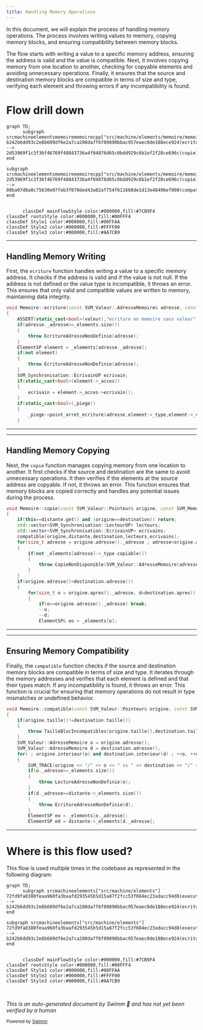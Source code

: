 ```yaml
---
title: Handling Memory Operations
---
```

In this document, we will explain the process of handling memory operations. The process involves writing values to memory, copying memory blocks, and ensuring compatibility between memory blocks.

The flow starts with writing a value to a specific memory address, ensuring the address is valid and the value is compatible. Next, it involves copying memory from one location to another, checking for copyable elements and avoiding unnecessary operations. Finally, it ensures that the source and destination memory blocks are compatible in terms of size and type, verifying each element and throwing errors if any incompatibility is found.

# Flow drill down

```mermaid
graph TD;
      subgraph srcmachineelementsmemoirememoirecpp["src/machine/elements/memoire/memoire.cpp"]
b242b6dd93c2e8b609df6e2a7ca280da7f6f09890bbac957eaec0de188ece924(ecriture) --> 2d53969f1c3f36f46769f48843736a4f04876d65c0bdd929c6b1ef2f28ce696c(copie)
end

subgraph srcmachineelementsmemoirememoirecpp["src/machine/elements/memoire/memoire.cpp"]
2d53969f1c3f36f46769f48843736a4f04876d65c0bdd929c6b1ef2f28ce696c(copie) --> 08ba07d0a0c75630e07feb3f070ded43a02af754f611668de1d13e48496ef000(compatible)
end


      classDef mainFlowStyle color:#000000,fill:#7CB9F4
classDef rootsStyle color:#000000,fill:#00FFF4
classDef Style1 color:#000000,fill:#00FFAA
classDef Style2 color:#000000,fill:#FFFF00
classDef Style3 color:#000000,fill:#AA7CB9
```

<SwmSnippet path="/src/machine/elements/memoire/memoire.cpp" line="515">

---

## Handling Memory Writing

First, the <SwmToken path="src/machine/elements/memoire/memoire.cpp" pos="515:4:4" line-data="void Memoire::ecriture(const SVM_Valeur::AdresseMemoire&amp; adresse, const ValeurSP&amp; valeur)">`ecriture`</SwmToken> function handles writing a value to a specific memory address. It checks if the address is valid and if the value is not null. If the address is not defined or the value type is incompatible, it throws an error. This ensures that only valid and compatible values are written to memory, maintaining data integrity.

```c++
void Memoire::ecriture(const SVM_Valeur::AdresseMemoire& adresse, const ValeurSP& valeur)
{
	ASSERT(static_cast<bool>(valeur),"ecriture en memoire sans valeur");
	if(adresse._adresse>=_elements.size())
	{
		throw EcritureAdresseNonDefinie(adresse);
	}
	ElementSP element = _elements[adresse._adresse];
	if(not element)
	{
		throw EcritureAdresseNonDefinie(adresse);
	}
	SVM_Synchronisation::EcrivainUP ecrivain;
	if(static_cast<bool>(element->_acces))
	{
		ecrivain = element->_acces->ecrivain();
	}
	if(static_cast<bool>(_piege))
	{
		_piege->point_arret_ecriture(adresse,element->_type,element->_valeur,*valeur,valeur,_piege);
	}
```

---

</SwmSnippet>

<SwmSnippet path="/src/machine/elements/memoire/memoire.cpp" line="935">

---

## Handling Memory Copying

Next, the <SwmToken path="src/machine/elements/memoire/memoire.cpp" pos="935:4:4" line-data="void Memoire::copie(const SVM_Valeur::Pointeur&amp; origine, const SVM_Memoire::MemoireSP&amp; distante, const SVM_Valeur::Pointeur&amp; destination)">`copie`</SwmToken> function manages copying memory from one location to another. It first checks if the source and destination are the same to avoid unnecessary operations. It then verifies if the elements at the source address are copyable. If not, it throws an error. This function ensures that memory blocks are copied correctly and handles any potential issues during the process.

```c++
void Memoire::copie(const SVM_Valeur::Pointeur& origine, const SVM_Memoire::MemoireSP& distante, const SVM_Valeur::Pointeur& destination)
{
	if(this==distante.get() and (origine==destination)) return;
	std::vector<SVM_Synchronisation::LecteurUP> lecteurs;
	std::vector<SVM_Synchronisation::EcrivainUP> ecrivains;
	compatible(origine,distante,destination,lecteurs,ecrivains);
	for(size_t adresse = origine.adresse()._adresse ; adresse<origine.apres()._adresse ; ++adresse)
	{
		if(not _elements[adresse]->_type.copiable())
		{
			throw CopieNonDisponible(SVM_Valeur::AdresseMemoire(adresse),_elements[adresse]->_type);
		}
	}
	if(origine.adresse()<destination.adresse())
	{
		for(size_t o = origine.apres()._adresse, d=destination.apres()._adresse ; ; )
		{
			if(o<=origine.adresse()._adresse) break;
			--o;
			--d;
			ElementSP& eo = _elements[o];
```

---

</SwmSnippet>

<SwmSnippet path="/src/machine/elements/memoire/memoire.cpp" line="886">

---

## Ensuring Memory Compatibility

Finally, the <SwmToken path="src/machine/elements/memoire/memoire.cpp" pos="886:4:4" line-data="void Memoire::compatible(const SVM_Valeur::Pointeur&amp; origine, const SVM_Memoire::MemoireSP&amp; distante, const SVM_Valeur::Pointeur&amp; destination, std::vector&lt;SVM_Synchronisation::LecteurUP&gt;&amp; lecteurs, std::vector&lt;SVM_Synchronisation::EcrivainUP&gt;&amp; ecrivains) const">`compatible`</SwmToken> function checks if the source and destination memory blocks are compatible in terms of size and type. It iterates through the memory addresses and verifies that each element is defined and that their types match. If any incompatibility is found, it throws an error. This function is crucial for ensuring that memory operations do not result in type mismatches or undefined behavior.

```c++
void Memoire::compatible(const SVM_Valeur::Pointeur& origine, const SVM_Memoire::MemoireSP& distante, const SVM_Valeur::Pointeur& destination, std::vector<SVM_Synchronisation::LecteurUP>& lecteurs, std::vector<SVM_Synchronisation::EcrivainUP>& ecrivains) const
{
	if(origine.taille()!=destination.taille())
	{
		throw TailleBlocIncompatibles(origine.taille(),destination.taille());
	}
	SVM_Valeur::AdresseMemoire o = origine.adresse();
	SVM_Valeur::AdresseMemoire d = destination.adresse();
	for( ; origine.interieur(o) and destination.interieur(d) ; ++o, ++d)
	{
		SVM_TRACE(origine << "/" << o << " vs " << destination << "/" << d);
		if(o._adresse>=_elements.size())
		{
			throw LectureAdresseNonDefinie(o);
		}
		if(d._adresse>=distante->_elements.size())
		{
			throw EcritureAdresseNonDefinie(d);
		}
		ElementSP eo = _elements[o._adresse];
		ElementSP ed = distante->_elements[d._adresse];
```

---

</SwmSnippet>

# Where is this flow used?

This flow is used multiple times in the codebase as represented in the following diagram:

```mermaid
graph TD;
      subgraph srcmachineelements["src/machine/elements"]
72fd9fa8380feaa960fa3baafd293545b5d15a87f2fcc53f084ec23adacc94d8(execution):::rootsStyle --> b242b6dd93c2e8b609df6e2a7ca280da7f6f09890bbac957eaec0de188ece924(ecriture)
end

subgraph srcmachineelements["src/machine/elements"]
72fd9fa8380feaa960fa3baafd293545b5d15a87f2fcc53f084ec23adacc94d8(execution):::rootsStyle --> b242b6dd93c2e8b609df6e2a7ca280da7f6f09890bbac957eaec0de188ece924(ecriture)
end


      classDef mainFlowStyle color:#000000,fill:#7CB9F4
classDef rootsStyle color:#000000,fill:#00FFF4
classDef Style1 color:#000000,fill:#00FFAA
classDef Style2 color:#000000,fill:#FFFF00
classDef Style3 color:#000000,fill:#AA7CB9
```

&nbsp;

*This is an auto-generated document by Swimm 🌊 and has not yet been verified by a human*

<SwmMeta version="3.0.0" repo-id="Z2l0aHViJTNBJTNBc3ZtLTIuNy4yMDI0MTEwNyUzQSUzQVN3aW1tLURlbW8=" repo-name="svm-2.7.20241107"><sup>Powered by [Swimm](/)</sup></SwmMeta>
